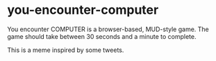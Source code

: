 you-encounter-computer
======================

You encounter COMPUTER is a browser-based, MUD-style game. The game should take between 30 seconds and a minute to complete.

This is a meme inspired by some tweets. 
